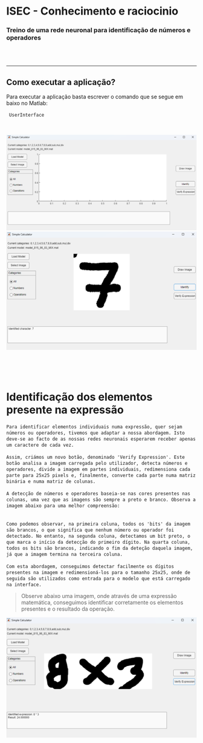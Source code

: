 # ISEC - Conhecimento e raciocinio

### Treino de uma rede neuronal para identificação de números e operadores


<br/><br/>

---
## Como executar a aplicação?

Para executar a aplicação basta escrever o comando que se segue em baixo no Matlab:
```
 UserInterface
```

<br/>

![User Interface Image](/docs/images/application/user-interface2.png)
<br/>
![User Interface Image 2](/docs/images/application/user-interface3.png)

<br/>
<br/><br/>


# Identificação dos elementos presente na expressão

```
Para identificar elementos individuais numa expressão, quer sejam números ou operadores, tivemos que adaptar a nossa abordagem. Isto deve-se ao facto de as nossas redes neuronais esperarem receber apenas um caractere de cada vez.

Assim, criámos um novo botão, denominado 'Verify Expression'. Este botão analisa a imagem carregada pelo utilizador, detecta números e operadores, divide a imagem em partes individuais, redimensiona cada parte para 25x25 pixels e, finalmente, converte cada parte numa matriz binária e numa matriz de colunas.

A detecção de números e operadores baseia-se nas cores presentes nas colunas, uma vez que as imagens são sempre a preto e branco. Observa a imagem abaixo para uma melhor compreensão:


Como podemos observar, na primeira coluna, todos os 'bits' da imagem são brancos, o que significa que nenhum número ou operador foi detectado. No entanto, na segunda coluna, detectamos um bit preto, o que marca o início da detecção do primeiro dígito. Na quarta coluna, todos os bits são brancos, indicando o fim da deteção daquela imagem, já que a imagem termina na terceira coluna.

Com esta abordagem, conseguimos detectar facilmente os dígitos presentes na imagem e redimensioná-los para o tamanho 25x25, onde de seguida são utilizados como entrada para o modelo que está carregado na interface.

```

> Observe abaixo uma imagem, onde através de uma expressão matemática, conseguimos identificar corretamente os elementos presentes e o resultado da operação.


![User Interface Image 3](/docs/images/application/user-interface4.png)